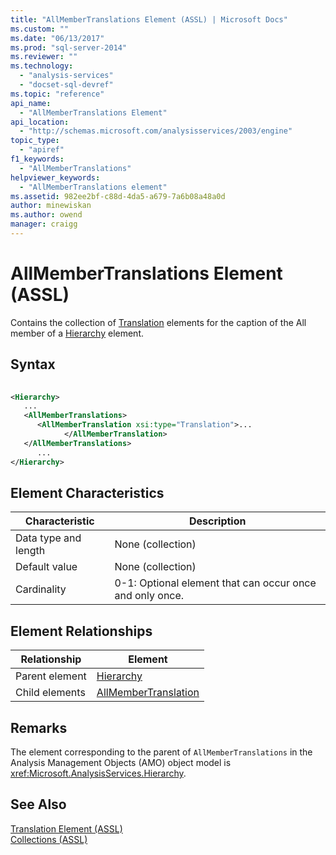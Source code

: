```yaml
---
title: "AllMemberTranslations Element (ASSL) | Microsoft Docs"
ms.custom: ""
ms.date: "06/13/2017"
ms.prod: "sql-server-2014"
ms.reviewer: ""
ms.technology: 
  - "analysis-services"
  - "docset-sql-devref"
ms.topic: "reference"
api_name: 
  - "AllMemberTranslations Element"
api_location: 
  - "http://schemas.microsoft.com/analysisservices/2003/engine"
topic_type: 
  - "apiref"
f1_keywords: 
  - "AllMemberTranslations"
helpviewer_keywords: 
  - "AllMemberTranslations element"
ms.assetid: 982ee2bf-c88d-4da5-a679-7a6b08a48a0d
author: minewiskan
ms.author: owend
manager: craigg
---
```

# AllMemberTranslations Element (ASSL)
  Contains the collection of [Translation](../objects/translation-element-assl.md) elements for the caption of the All member of a [Hierarchy](../objects/hierarchy-element-assl.md) element.  
  
## Syntax  
  
```xml  
  
<Hierarchy>  
   ...  
   <AllMemberTranslations>  
      <AllMemberTranslation xsi:type="Translation">...  
            </AllMemberTranslation>  
   </AllMemberTranslations>  
      ...  
</Hierarchy>  
```  
  
## Element Characteristics  
  
|Characteristic|Description|  
|--------------------|-----------------|  
|Data type and length|None (collection)|  
|Default value|None (collection)|  
|Cardinality|0-1: Optional element that can occur once and only once.|  
  
## Element Relationships  
  
|Relationship|Element|  
|------------------|-------------|  
|Parent element|[Hierarchy](../objects/hierarchy-element-assl.md)|  
|Child elements|[AllMemberTranslation](../objects/allmembertranslation-element-assl.md)|  
  
## Remarks  
 The element corresponding to the parent of `AllMemberTranslations` in the Analysis Management Objects (AMO) object model is <xref:Microsoft.AnalysisServices.Hierarchy>.  
  
## See Also  
 [Translation Element &#40;ASSL&#41;](../objects/translation-element-assl.md)   
 [Collections &#40;ASSL&#41;](collections-assl.md)  
  
  
